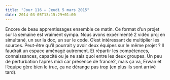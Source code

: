 ```yaml
---
title: "Jour 116 — Jeudi 5 mars 2015"
date: 2014-03-05T13:15:29+01:00
---
```


Encore de beau apprentissages ensemble ce matin. Ce format d’un projet
sur la semaine est vraiment sympa. Nous avons expérimenté 2 vidéo proj
en simultané, un sur la doc, un sur le code. C’est intéressant de
multiplier les sources. Peut-être qu’il pourrait y avoir deux équipes
sur le même projet ? Il faudrait un espace aménagé autrement. Et
répartir les compétences, connaissances, capacité ou je ne sais quoi
entre les deux groupes. Un peu de perturbation l’après midi car présence
de france2, mais ça va, Erwan et l’équipe gère bien le truc, ça ne
dérange pas trop (en plus ils sont arrivé tard).

